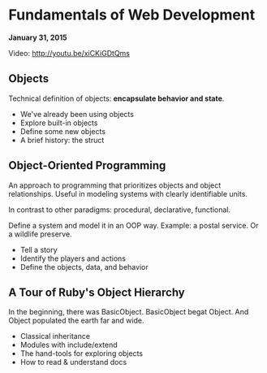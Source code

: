 # Fundamentals of Web Development

**January 31, 2015**

Video: http://youtu.be/xiCKiGDtQms

## Objects

Technical definition of objects: **encapsulate behavior and state**.

- We've already been using objects
- Explore built-in objects
- Define some new objects
- A brief history: the struct

## Object-Oriented Programming

An approach to programming that prioritizes objects and object relationships. Useful in modeling systems with clearly identifiable units.

In contrast to other paradigms: procedural, declarative, functional.

Define a system and model it in an OOP way. Example: a postal service. Or a wildlife preserve.

- Tell a story
- Identify the players and actions
- Define the objects, data, and behavior

## A Tour of Ruby's Object Hierarchy

In the beginning, there was BasicObject. BasicObject begat Object. And Object populated the earth far and wide.

- Classical inheritance
- Modules with include/extend
- The hand-tools for exploring objects
- How to read & understand docs
